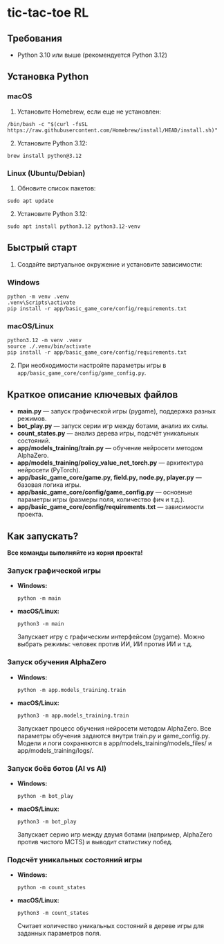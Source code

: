 # tic-tac-toe RL

## Требования
- Python 3.10 или выше (рекомендуется Python 3.12)

## Установка Python

### macOS
1. Установите Homebrew, если еще не установлен:
```shell
/bin/bash -c "$(curl -fsSL https://raw.githubusercontent.com/Homebrew/install/HEAD/install.sh)"
```
2. Установите Python 3.12:
```shell
brew install python@3.12
```

### Linux (Ubuntu/Debian)
1. Обновите список пакетов:
```shell
sudo apt update
```
2. Установите Python 3.12:
```shell
sudo apt install python3.12 python3.12-venv
```

## Быстрый старт

1. Создайте виртуальное окружение и установите зависимости:

### Windows
```shell
python -m venv .venv
.venv\Scripts\activate
pip install -r app/basic_game_core/config/requirements.txt
```

### macOS/Linux
```shell
python3.12 -m venv .venv
source ./.venv/bin/activate
pip install -r app/basic_game_core/config/requirements.txt
```

2. При необходимости настройте параметры игры в `app/basic_game_core/config/game_config.py`.

## Краткое описание ключевых файлов

- **main.py** — запуск графической игры (pygame), поддержка разных режимов.
- **bot_play.py** — запуск серии игр между ботами, анализ их силы.
- **count_states.py** — анализ дерева игры, подсчёт уникальных состояний.
- **app/models_training/train.py** — обучение нейросети методом AlphaZero.
- **app/models_training/policy_value_net_torch.py** — архитектура нейросети (PyTorch).
- **app/basic_game_core/game.py, field.py, node.py, player.py** — базовая логика игры.
- **app/basic_game_core/config/game_config.py** — основные параметры игры (размеры поля, количество фич и т.д.).
- **app/basic_game_core/config/requirements.txt** — зависимости проекта.

## Как запускать?

**Все команды выполняйте из корня проекта!**

### Запуск графической игры

- **Windows:**
  ```shell
  python -m main
  ```
- **macOS/Linux:**
  ```shell
  python3 -m main
  ```
  
  Запускает игру с графическим интерфейсом (pygame). Можно выбрать режимы: человек против ИИ, ИИ против ИИ и т.д.

### Запуск обучения AlphaZero

- **Windows:**
  ```shell
  python -m app.models_training.train
  ```
- **macOS/Linux:**
  ```shell
  python3 -m app.models_training.train
  ```
  
  Запускает процесс обучения нейросети методом AlphaZero. Все параметры обучения задаются внутри train.py и game_config.py. Модели и логи сохраняются в app/models_training/models_files/ и app/models_training/logs/.

### Запуск боёв ботов (AI vs AI)

- **Windows:**
  ```shell
  python -m bot_play
  ```
- **macOS/Linux:**
  ```shell
  python3 -m bot_play
  ```
  
  Запускает серию игр между двумя ботами (например, AlphaZero против чистого MCTS) и выводит статистику побед.

### Подсчёт уникальных состояний игры

- **Windows:**
  ```shell
  python -m count_states
  ```
- **macOS/Linux:**
  ```shell
  python3 -m count_states
  ```
  
  Считает количество уникальных состояний в дереве игры для заданных параметров поля.
